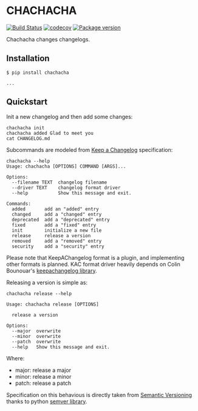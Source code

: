 # CHACHACHA

[![Build Status](https://travis-ci.org/aogier/chachacha.svg?branch=master)](https://travis-ci.org/aogier/chachacha)
[![codecov](https://codecov.io/gh/aogier/chachacha/branch/master/graph/badge.svg)](https://codecov.io/gh/aogier/chachacha)
[![Package version](https://badge.fury.io/py/chachacha.svg)](https://pypi.org/project/chachacha)

Chachacha changes changelogs.

## Installation

```console
$ pip install chachacha

...
```

## Quickstart

Init a new changelog and then add some changes:

```shell
chachacha init
chachacha added Glad to meet you
cat CHANGELOG.md
```

Subcommands are modeled from [Keep a Changelog](https://keepachangelog.com/en/1.0.0/)
specification:

```shell
chachacha --help
Usage: chachacha [OPTIONS] COMMAND [ARGS]...

Options:
  --filename TEXT  changelog filename
  --driver TEXT    changelog format driver
  --help           Show this message and exit.

Commands:
  added       add an "added" entry
  changed     add a "changed" entry
  deprecated  add a "deprecated" entry
  fixed       add a "fixed" entry
  init        initialize a new file
  release     release a version
  removed     add a "removed" entry
  security    add a "security" entry
```

Please note that KeepAChangelog format is a plugin, and implementing other
formats is planned. KAC format driver heavily depends on Colin Bounouar's
[keepachangelog library](https://github.com/Colin-b/keepachangelog).

Releasing a version is simple as:

```shell
chachacha release --help

Usage: chachacha release [OPTIONS]

  release a version

Options:
  --major  overwrite
  --minor  overwrite
  --patch  overwrite
  --help   Show this message and exit.

```

Where:

* major: release a major
* minor: release a minor
* patch: release a patch

Specification on this behavious is directly taken from [Semantic Versioning](https://semver.org/spec/v2.0.0.html)
thanks to python [semver library](https://python-semver.readthedocs.io/en/latest/).
